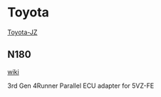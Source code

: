 # Toyota

[Toyota-JZ](Toyota-JZ)

## N180

[wiki](https://en.wikipedia.org/wiki/Toyota_4Runner#Third_generation_(N180;_1995))

3rd Gen 4Runner Parallel ECU adapter for 5VZ-FE
